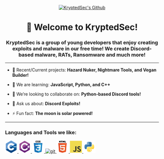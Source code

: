 <p align="center"><a href="https://me.krypt.fun" target="_blank" allign="center"> <img src="https://cdn.discordapp.com/attachments/908499621616169021/959190838133538866/kryptedsecbannar.gif?size=4096" alt="KryptedSec's Github"/></a></p>
<h1 align="center">👋 Welcome to KryptedSec!</h1>
<h3 align="center">KryptedSec is a group of young developers that enjoy creating exploits and malware in our free time! We create Discord-based malware, RATs, Ransomware and much more!</h3>

---

- 🔭 Recent/Current projects: **Hazard Nuker, Nightmare Tools, and Vegan Builder!**

- 🌱 We are learning: **JavaScript, Python, and C++**

- 👯 We’re looking to collaborate on: **Python-based Discord tools!**

- 💬 Ask us about: **Discord Exploits!**

- ⚡ Fun fact: **The moon is solar powered!**

---

<h3 align="left">Languages and Tools we like:</h3>
<p align="left"> <a href="https://www.w3schools.com/cpp/" target="_blank" rel="noreferrer"> <img src="https://raw.githubusercontent.com/devicons/devicon/master/icons/cplusplus/cplusplus-original.svg" alt="cplusplus" width="40" height="40"/> </a> <a href="https://www.w3schools.com/cs/" target="_blank" rel="noreferrer"> <img src="https://raw.githubusercontent.com/devicons/devicon/master/icons/csharp/csharp-original.svg" alt="csharp" width="40" height="40"/> </a> <a href="https://www.w3schools.com/css/" target="_blank" rel="noreferrer"> <img src="https://raw.githubusercontent.com/devicons/devicon/master/icons/css3/css3-original-wordmark.svg" alt="css3" width="40" height="40"/> </a> <a href="https://git-scm.com/" target="_blank" rel="noreferrer"> <img src="https://www.vectorlogo.zone/logos/git-scm/git-scm-icon.svg" alt="git" width="40" height="40"/> </a> <a href="https://www.w3.org/html/" target="_blank" rel="noreferrer"> <img src="https://raw.githubusercontent.com/devicons/devicon/master/icons/html5/html5-original-wordmark.svg" alt="html5" width="40" height="40"/> </a> <a href="https://developer.mozilla.org/en-US/docs/Web/JavaScript" target="_blank" rel="noreferrer"> <img src="https://raw.githubusercontent.com/devicons/devicon/master/icons/javascript/javascript-original.svg" alt="javascript" width="40" height="40"/> </a> <a href="https://www.python.org" target="_blank" rel="noreferrer"> <img src="https://raw.githubusercontent.com/devicons/devicon/master/icons/python/python-original.svg" alt="python" width="40" height="40"/> </a> </p>
